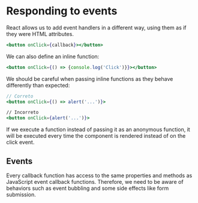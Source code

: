 # Responding to events

React allows us to add event handlers in a different way, using them as if they were HTML attributes.

```jsx
<button onClick={callback}></button>
```

We can also define an inline function:

```jsx
<button onClick={() => {console.log('Click')}}></button>
```

We should be careful when passing inline functions as they behave differently than expected:

```jsx
// Correto
<button onClick={() => alert('...')}>

// Incorreto
<button onClick={alert('...')}>
```

If we execute a function instead of passing it as an anonymous function, it will be executed every time the component is rendered instead of on the click event.   


## Events

Every callback function has access to the same properties and methods as JavaScript event callback functions. Therefore, we need to be aware of behaviors such as event bubbling and some side effects like form submission.

